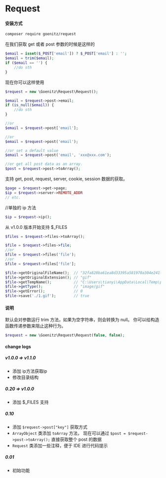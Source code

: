Request
===========

#### 安装方式

```bash
composer require goenitz/request
```

在我们获取 get 或者 post 参数的时候是这样的

```php
$email = isset($_POST['email']) ? $_POST['email'] : '';
$email = trim($email);
if ($email == '') {
    //do sth
}
```

现在你可以这样使用

```php
$request = new \Goenitz\Request\Request();

$email = $request->post->email;
if (is_null($email)) {
    //do sth
}

//or
$email = $request->post['email'];

//or
$email = $request->post('email');

//or set a default value
$email = $request->post('email', 'xxx@xxx.com');

//or get all post data as an array.
$post = $request->post->toArray();
```

支持 get, post, request, server, cookie, session 数据的获取。

```php
$page = $request->get->page;
$ip = $request->server->REMOTE_ADDR
// etc.
```

//单独的 ip 方法

```php
$ip = $request->ip();
```

从 v1.0.0 版本开始支持 $_FILES

```php
$files = $request->files->toArray();

$file = $request->files->file;
//or
$file = $request->files('file');
//or
$file = $request->files['file'];

$file->getOriginalFileName();  // "32fa828ba61ea8d33395a581970a304e241f5884.gif"
$file->getOriginalExtension(); // "gif"
$file->getTempName();          // "C:\Users\tianyi\AppData\Local\Temp\php363C.tmp"
$file->getType();              // "image/gif"
$file->getError();             // 0
$file->save('./1.gif');        // true
```


#### 说明

默认会对参数运行 trim 方法，如果为空字符串，则会转换为 null。 
你可以给构造函数传递参数来阻止这种行为。

```php
$request = new \Goenitz\Request\Request(false, false);
```

#### change logs

##### v1.0.0 => v1.1.0

- 添加 ip方法获取ip
- 修改目录结构

##### 0.20 => v1.0.0

- 添加 $_FILES 支持

##### 0.10

- 添加 `$request->post["key"]` 获取方式
- `ArrayObject` 类添加 `toArray` 方法， 现在可以通过 `$post = $request->post->toArray();` 直接获取整个 post 的数据
- `Request` 类添加一些注释，便于 IDE 进行代码提示

##### 0.01

- 初始功能

